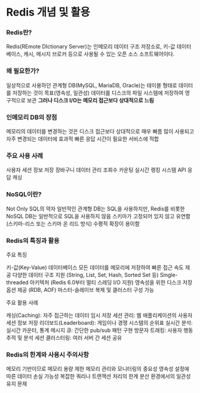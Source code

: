 # Redis 개념 및 활용

### Redis란?

Redis(REmote DIctionary Server)는 인메모리 데이터 구조 저장소로, 키-값 데이터베이스, 캐시, 메시지 브로커 등으로 사용될 수 있는 오픈 소스 소프트웨어이다.

### 왜 필요한가?

일상적으로 사용하던 관계형 DB(MySQL, MariaDB, Oracle)는 테이블 형태로 데이터를 저장하는 것이 목표(영속성, 일관성)
데이터를 디스크의 파일 시스템에 저장하여 영구적으로 보관
<b>그러나 디스크 I/O는 메모리 접근보다 상대적으로 느림</b>

### 인메모리 DB의 장점

메모리의 데이터를 변경하는 것은 디스크 접근보다 상대적으로 매우 빠름
많이 사용되고 자주 변경되는 데이터에 효과적
빠른 응답 시간이 필요한 서비스에 적합

### 주요 사용 사례

사용자 세션 정보 저장
장바구니 데이터 관리
조회수 카운팅
실시간 랭킹 시스템
API 응답 캐싱

### NoSQL이란?

Not Only SQL의 약자
일반적인 관계형 DB는 SQL을 사용하지만, Redis를 비롯한 NoSQL DB는 일반적으로 SQL을 사용하지 않음
스키마가 고정되어 있지 않고 유연함 (스키마-리스 또는 스키마 온 리드 방식)
수평적 확장이 용이함

### Redis의 특징과 활용
주요 특징

키-값(Key-Value) 데이터베이스
모든 데이터를 메모리에 저장하여 빠른 접근 속도 제공
다양한 데이터 구조 지원 (String, List, Set, Hash, Sorted Set 등)
Single-threaded 아키텍처 (Redis 6.0부터 멀티 스레딩 I/O 지원)
영속성을 위한 디스크 저장 옵션 제공 (RDB, AOF)
마스터-슬레이브 복제 및 클러스터 구성 가능

주요 활용 사례

캐싱(Caching): 자주 접근하는 데이터 임시 저장
세션 관리: 웹 애플리케이션의 사용자 세션 정보 저장
리더보드(Leaderboard): 게임이나 경쟁 시스템의 순위표
실시간 분석: 실시간 카운터, 통계
메시지 큐: 간단한 pub/sub 패턴 구현
방문자 트래킹: 사용자 행동 추적 및 분석
세션 클러스터링: 여러 서버 간 세션 공유


### Redis의 한계와 사용시 주의사항

메모리 기반이므로 메모리 용량 제한
메모리 관리와 모니터링의 중요성
영속성 설정에 따른 데이터 손실 가능성
복잡한 쿼리나 트랜잭션 처리의 한계
분산 환경에서의 일관성 유지 문제